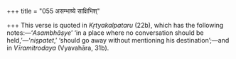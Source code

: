 +++
title = "055 असम्भाष्ये साक्षिभिश्"

+++
This verse is quoted in *Kṛtyakalpataru* (22b), which has the following
notes:—‘*Asambhāṣye*’ ‘in a place where no conversation should be
held,’—‘*niṣpatet*,’ ‘should go away without mentioning his
destination’;—and in *Vīramitrodaya* (Vyavahāra, 31b).



